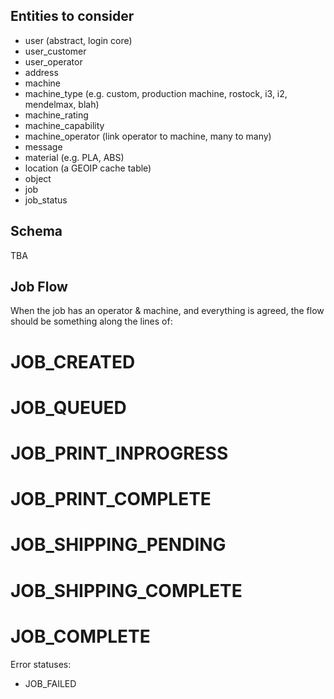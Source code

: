 Entities to consider
--------------------

* user (abstract, login core)
* user_customer
* user_operator
* address
* machine
* machine_type (e.g. custom, production machine, rostock, i3, i2, mendelmax, blah)
* machine_rating
* machine_capability
* machine_operator (link operator to machine, many to many)
* message
* material (e.g. PLA, ABS)
* location (a GEOIP cache table)
* object
* job
* job_status

Schema
------

TBA

Job Flow
--------

When the job has an operator & machine, and everything is agreed, the flow should be something along the lines of:

# JOB_CREATED
# JOB_QUEUED
# JOB_PRINT_INPROGRESS
# JOB_PRINT_COMPLETE
# JOB_SHIPPING_PENDING
# JOB_SHIPPING_COMPLETE
# JOB_COMPLETE

Error statuses:

* JOB_FAILED
